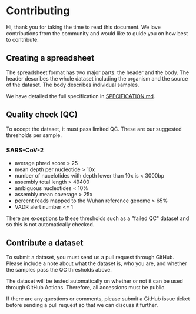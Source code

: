 # Contributing

Hi, thank you for taking the time to read this document.
We love contributions from the community and would like to guide you on how best to contribute.

## Creating a spreadsheet

The spreadsheet format has two major parts: the header and the body.
The header describes the whole dataset including the organism and the source of the dataset.
The body describes individual samples.

We have detailed the full specification in [SPECIFICATION.md](SPECIFICATION.md).

## Quality check (QC)

To accept the dataset, it must pass limited QC.
These are our suggested thresholds per sample.

### SARS-CoV-2

* average phred score > 25
* mean depth per nucleotide > 10x
* number of nucelotides with depth lower than 10x is < 3000bp
* assembly total length > 49400
* ambiguous nucleotides < 10%
* assembly mean coverage > 25x
* percent reads mapped to the Wuhan reference genome > 65%
* VADR alert number <= 1

There are exceptions to these thresholds such as a "failed QC" dataset and so this is not automatically checked.

## Contribute a dataset

To submit a dataset, you must send us a pull request through GitHub.
Please include a note about what the dataset is, who you are, and whether the samples pass the QC thresholds above.

The dataset will be tested automatically on whether or not it can be used through GitHub Actions.
Therefore, all accessions must be public.

If there are any questions or comments, please submit a GitHub issue ticket before sending a pull request
so that we can discuss it further.

